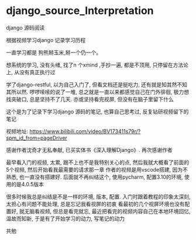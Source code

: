 # django_source_Interpretation
django 源码阅读

根据视频学习django
记录学习历程

一直学习都是 狗熊掰玉米,掰一个仍一个。

想系统的学习, 没有头绪, 找了n 个xmind ,手抄一遍, 都是不顶用, 只停留在方法论上, 从没有真正执行过

学了django-restful, 以为自己入门了, 但看文档还是挺吃力, 还有就是知其然不知其所以然.
啰啰嗦嗦的说了一堆, 总之就是一直以来都感觉自己在门外徘徊, 极力想找突破口, 总是坚持不了几天. 亦或坚持看完视屏, 但没有在脑子里留下什么

这个是为了记录下学习django 源码的笔记, 也算自己思考过, 反复钻研视频留下的笔记

视频地址: https://www.bilibili.com/video/BV173411s79r/?spm_id_from=pageDriver

感谢作者沈奇才无私奉献, 已买实体书《深入理解Django》. 再次感谢作者

最早看入门的视频, 太累, 跟不上也不是我特别关心的点, 然后我就大概看了前面的5个视频, 然后开始看我最需要的请求那一章
作者的视频是用vscode搭建, 因为不熟悉, 也一直没有搭建好. 后面就不再纠结这个, 使用pycharm, 配置3.10的环境, 使用的是4.0.5版本

很多时候我总是纠结是不是一样的环境, 版本, 配置. 入门时跟着教程的印象太深刻, 太担心有问题不能处理, 总是忘记我看视屏的初衷
看最初的几个视屏环境也没有配置好, 就无脑看视频, 但总是看完就忘, 最近把看完的视频内容自己在本地环境回忆, 温故而知新, 于是有了开始学习的动力, 写笔记的动力

共勉